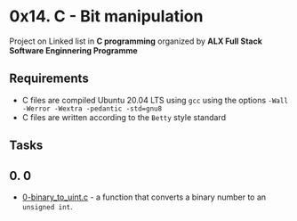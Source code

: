 # 0x14. C - Bit manipulation

Project on Linked list in **C programming** organized by **ALX Full Stack Software Enginnering Programme**
## Requirements
* C files are compiled Ubuntu 20.04 LTS using `gcc` using the options `-Wall -Werror -Wextra -pedantic -std=gnu8`
* C files are written according to the `Betty` style standard

## Tasks
## 0. 0
- [0-binary_to_uint.c]() - a function that converts a binary number to an `unsigned int`.


